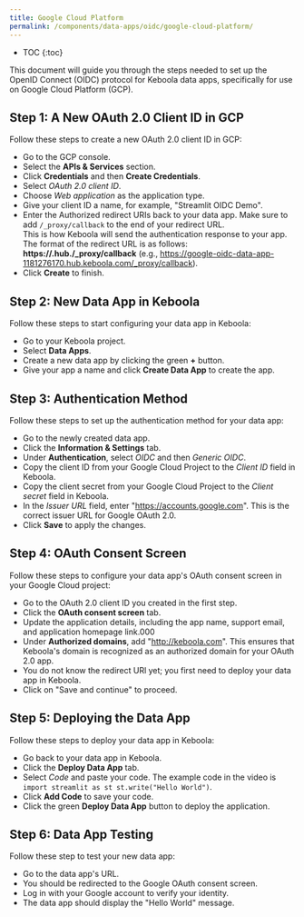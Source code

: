 ```yaml
---
title: Google Cloud Platform
permalink: /components/data-apps/oidc/google-cloud-platform/
---
```


* TOC
{:toc}

This document will guide you through the steps needed to set up the OpenID Connect (OIDC) protocol for Keboola data apps, specifically for use on Google Cloud Platform (GCP).

## Step 1: A New OAuth 2.0 Client ID in GCP
Follow these steps to create a new OAuth 2.0 client ID in GCP:

- Go to the GCP console.
- Select the **APIs & Services** section.
- Click **Credentials** and then **Create Credentials**.
- Select *OAuth 2.0 client ID*.
- Choose *Web application* as the application type.
- Give your client ID a name, for example, "Streamlit OIDC Demo".
- Enter the Authorized redirect URIs back to your data app. Make sure to add `/_proxy/callback` to the end of your redirect URL. <br>This is how Keboola will send the authentication response to your app. The format of the redirect URL is as follows: **https://<dataAppId>.hub.<keboolaConnectionHost>/_proxy/callback** (e.g., https://google-oidc-data-app-1181276170.hub.keboola.com/_proxy/callback).
- Click **Create** to finish.

## Step 2: New Data App in Keboola
Follow these steps to start configuring your data app in Keboola:

- Go to your Keboola project.
- Select **Data Apps**.
- Create a new data app by clicking the green **+** button.
- Give your app a name and click **Create Data App** to create the app.

## Step 3: Authentication Method
Follow these steps to set up the authentication method for your data app:

- Go to the newly created data app.
- Click the **Information & Settings** tab.
- Under **Authentication**, select *OIDC* and then *Generic OIDC*.
- Copy the client ID from your Google Cloud Project to the *Client ID* field in Keboola.
- Copy the client secret from your Google Cloud Project to the *Client secret* field in Keboola.
- In the *Issuer URL* field, enter "https://accounts.google.com". This is the correct issuer URL for Google OAuth 2.0.
- Click **Save** to apply the changes.

## Step 4: OAuth Consent Screen
Follow these steps to configure your data app's OAuth consent screen in your Google Cloud project:

- Go to the OAuth 2.0 client ID you created in the first step.
- Click the **OAuth consent screen** tab.
- Update the application details, including the app name, support email, and application homepage link.000
- Under **Authorized domains**, add "http://keboola.com". This ensures that Keboola's domain is recognized as an authorized domain for your OAuth 2.0 app.
- You do not know the redirect URl yet; you first need to deploy your data app in Keboola. 
- Click on "Save and continue" to proceed.

## Step 5: Deploying the Data App
Follow these steps to deploy your data app in Keboola:

- Go back to your data app in Keboola.
- Click the **Deploy Data App** tab.
- Select *Code* and paste your code. The example code in the video is `import streamlit as st st.write("Hello World")`.
- Click **Add Code** to save your code.
- Click the green **Deploy Data App** button to deploy the application.

## Step 6: Data App Testing
Follow these step to test your new data app:

- Go to the data app's URL.
- You should be redirected to the Google OAuth consent screen.
- Log in with your Google account to verify your identity.
- The data app should display the "Hello World" message.
